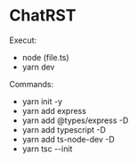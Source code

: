 # ChatRST

Execut:
* node (file.ts)
* yarn dev

Commands:
* yarn init -y
* yarn add express
* yarn add @types/express -D
* yarn add typescript -D
* yarn add ts-node-dev -D
* yarn tsc --init